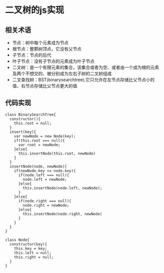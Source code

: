 # 二叉树的js实现
## 相关术语
- 节点：树中每个元素成为节点
- 根节点：整颗树顶点，它没有父节点
- 子节点：节点的后代
- 叶子节点：没有子节点的元素成为叶子节点
- 二叉树：是一个有限元素的集合，该集合或者为空、或者由一个成为根的元素及两个不想交的、被分别成为左右子树的二叉树组成
- 二叉查找树：BST(binarysearchtree),它只允许在左节点存储比父节点小的值、右节点存储比父节点更大的值

## 代码实现
```
class BinarySearchTree{
  constructor(){
    this.root = null;
  }
  insert(key){
    var newNode = new Node(key);
    if(this.root === null){
      var root = newNode;
    }else{
      this.insertNode(this.root, newNode)
    }
  }
  insertNode(node, newNode){
    if(newNode.key <= node.key){
      if(node.left === null){
        node.left = newNode;
      }else{
        this.insertNode(node.left, newNode);
      }
    }else{
      if(node.right === null){
        node.right = newNode;
      }else{
        this.insertNode(node.right, newNode)
      }
    }
  }
}

class Node{
  constructor(key){
    this.key = key;
    this.left = null;
    this.right = null;
  }
}
```
